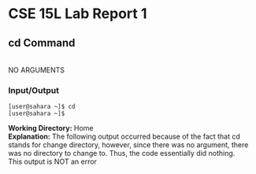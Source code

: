 # CSE 15L Lab Report 1 

## cd Command
<br/>
NO ARGUMENTS

### Input/Output


```
[user@sahara ~]$ cd
[user@sahara ~]$ 
```

**Working Directory:** Home
 <br/>
**Explanation:** The following output occurred because of the fact that cd stands for change directory, however, since there was no argument, there was no directory to change to. Thus, the code essentially did nothing.
<br/>
This output is NOT an error
<br/>



